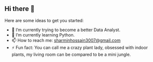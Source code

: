 ## Hi there 👋

<!--
**sharminhossainbd/sharminhossainbd** is a ✨ _special_ ✨ repository because its `README.md` (this file) appears on your GitHub profile.
-->

Here are some ideas to get you started:

- 🔭 I’m currently trying to become a better Data Analyst. 
- 🌱 I’m currently learning Python.
- 📫 How to reach me: sharminhossain3007@gmail.com
- ⚡ Fun fact: You can call me a crazy plant lady, obsessed with indoor plants, my living room can be compared to be a mini jungle. 


